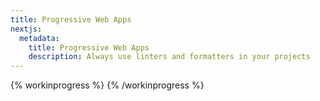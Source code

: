 ```yaml
---
title: Progressive Web Apps
nextjs:
  metadata:
    title: Progressive Web Apps
    description: Always use linters and formatters in your projects
---
```


<!-- ## Manifest

## Service Worker

## Push Notifications

## Offline

## Background Sync

## Web Share

## Desktop App -->

{% workinprogress %}
{% /workinprogress %}

